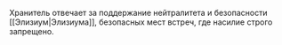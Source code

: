Хранитель отвечает за поддержание нейтралитета и безопасности [[Элизиум|Элизиума]], безопасных мест встреч, где насилие строго запрещено.